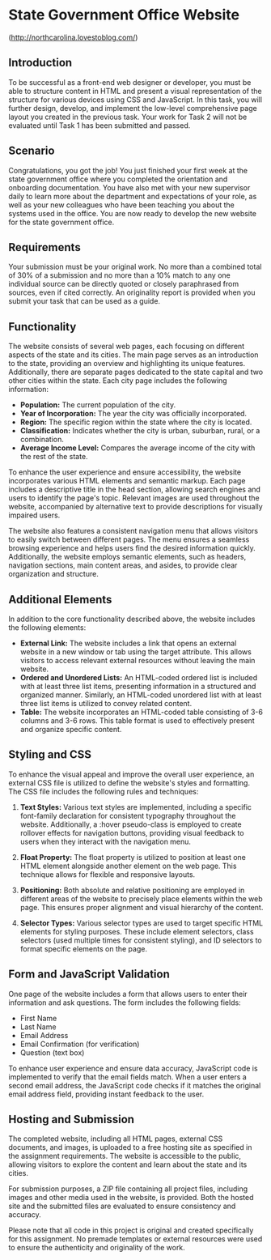 # State Government Office Website
(http://northcarolina.lovestoblog.com/)

## Introduction

To be successful as a front-end web designer or developer, you must be able to structure content in HTML and present a visual representation of the structure for various devices using CSS and JavaScript. In this task, you will further design, develop, and implement the low-level comprehensive page layout you created in the previous task. Your work for Task 2 will not be evaluated until Task 1 has been submitted and passed.

## Scenario

Congratulations, you got the job! You just finished your first week at the state government office where you completed the orientation and onboarding documentation. You have also met with your new supervisor daily to learn more about the department and expectations of your role, as well as your new colleagues who have been teaching you about the systems used in the office. You are now ready to develop the new website for the state government office.

## Requirements

Your submission must be your original work. No more than a combined total of 30% of a submission and no more than a 10% match to any one individual source can be directly quoted or closely paraphrased from sources, even if cited correctly. An originality report is provided when you submit your task that can be used as a guide.

## Functionality

The website consists of several web pages, each focusing on different aspects of the state and its cities. The main page serves as an introduction to the state, providing an overview and highlighting its unique features. Additionally, there are separate pages dedicated to the state capital and two other cities within the state. Each city page includes the following information:

- **Population:** The current population of the city.
- **Year of Incorporation:** The year the city was officially incorporated.
- **Region:** The specific region within the state where the city is located.
- **Classification:** Indicates whether the city is urban, suburban, rural, or a combination.
- **Average Income Level:** Compares the average income of the city with the rest of the state.

To enhance the user experience and ensure accessibility, the website incorporates various HTML elements and semantic markup. Each page includes a descriptive title in the head section, allowing search engines and users to identify the page's topic. Relevant images are used throughout the website, accompanied by alternative text to provide descriptions for visually impaired users.

The website also features a consistent navigation menu that allows visitors to easily switch between different pages. The menu ensures a seamless browsing experience and helps users find the desired information quickly. Additionally, the website employs semantic elements, such as headers, navigation sections, main content areas, and asides, to provide clear organization and structure.

## Additional Elements

In addition to the core functionality described above, the website includes the following elements:

- **External Link:** The website includes a link that opens an external website in a new window or tab using the target attribute. This allows visitors to access relevant external resources without leaving the main website.
- **Ordered and Unordered Lists:** An HTML-coded ordered list is included with at least three list items, presenting information in a structured and organized manner. Similarly, an HTML-coded unordered list with at least three list items is utilized to convey related content.
- **Table:** The website incorporates an HTML-coded table consisting of 3-6 columns and 3-6 rows. This table format is used to effectively present and organize specific content.

## Styling and CSS

To enhance the visual appeal and improve the overall user experience, an external CSS file is utilized to define the website's styles and formatting. The CSS file includes the following rules and techniques:

1. **Text Styles:** Various text styles are implemented, including a specific font-family declaration for consistent typography throughout the website. Additionally, a :hover pseudo-class is employed to create rollover effects for navigation buttons, providing visual feedback to users when they interact with the navigation menu.

2. **Float Property:** The float property is utilized to position at least one HTML element alongside another element on the web page. This technique allows for flexible and responsive layouts.

3. **Positioning:** Both absolute and relative positioning are employed in different areas of the website to precisely place elements within the web page. This ensures proper alignment and visual hierarchy of the content.

4. **Selector Types:** Various selector types are used to target specific HTML elements for styling purposes. These include element selectors, class selectors (used multiple times for consistent styling), and ID selectors to format specific elements on the page.

## Form and JavaScript Validation

One page of the website includes a form that allows users to enter their information and ask questions. The form includes the following fields:

- First Name
- Last Name
- Email Address
- Email Confirmation (for verification)
- Question (text box)

To enhance user experience and ensure data accuracy, JavaScript code is implemented to verify that the email fields match. When a user enters a second email address, the JavaScript code checks if it matches the original email address field, providing instant feedback to the user.

## Hosting and Submission

The completed website, including all HTML pages, external CSS documents, and images, is uploaded to a free hosting site as specified in the assignment requirements. The website is accessible to the public, allowing visitors to explore the content and learn about the state and its cities.

For submission purposes, a ZIP file containing all project files, including images and other media used in the website, is provided. Both the hosted site and the submitted files are evaluated to ensure consistency and accuracy.

Please note that all code in this project is original and created specifically for this assignment. No premade templates or external resources were used to ensure the authenticity and originality of the work.
